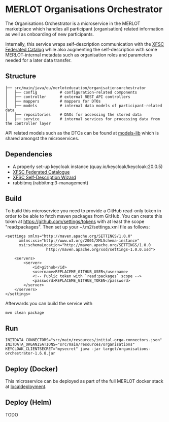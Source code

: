 # MERLOT Organisations Orchestrator
The Organisations Orchestrator is a microservice in the MERLOT marketplace
which handles all participant (organisation) related information as well as
onboarding of new participants.

Internally, this service wraps self-description communication with the [XFSC Federated Catalog](https://gitlab.eclipse.org/eclipse/xfsc/cat/fc-service/-/tree/1.0.1?ref_type=tags)
while also augmenting the self-description with some MERLOT-internal metadata such as organisation roles and
parameters needed for a later data transfer.

## Structure

```
├── src/main/java/eu/merloteducation/organisationsorchestrator
│   ├── config          # configuration-related components
│   ├── controller      # external REST API controllers
│   ├── mappers         # mappers for DTOs
│   ├── models          # internal data models of participant-related data
│   ├── repositories    # DAOs for accessing the stored data
│   ├── service         # internal services for processing data from the controller layer
```

API related models such as the DTOs can be found at [models-lib](https://github.com/merlot-education/models-lib/tree/main)
which is shared amongst the microservices.

## Dependencies
- A properly set-up keycloak instance (quay.io/keycloak/keycloak:20.0.5)
- [XFSC Federated Catalogue](https://gitlab.eclipse.org/eclipse/xfsc/cat/fc-service/-/tree/1.0.1?ref_type=tags)
- [XFSC Self-Description Wizard](https://gitlab.eclipse.org/eclipse/xfsc/self-description-tooling/sd-creation-wizard-api)
- rabbitmq (rabbitmq:3-management)

## Build

To build this microservice you need to provide a GitHub read-only token in order to be able to fetch maven packages from 
GitHub. You can create this token at https://github.com/settings/tokens with at least the scope "read:packages".
Then set up your ~/.m2/settings.xml file as follows:

    <settings xmlns="http://maven.apache.org/SETTINGS/1.0.0"
          xmlns:xsi="http://www.w3.org/2001/XMLSchema-instance"
          xsi:schemaLocation="http://maven.apache.org/SETTINGS/1.0.0
                      http://maven.apache.org/xsd/settings-1.0.0.xsd">

        <servers>
            <server>
                <id>github</id>
                <username>REPLACEME_GITHUB_USER</username>
                <!-- Public token with `read:packages` scope -->
                <password>REPLACEME_GITHUB_TOKEN</password>
            </server>
        </servers>
    </settings>

Afterwards you can build the service with

    mvn clean package

## Run

    INITDATA_CONNECTORS="src/main/resources/initial-orga-connectors.json" INITDATA_ORGANISATIONS="src/main/resources/organisations" KEYCLOAK_CLIENTSECRET="mysecret" java -jar target/organisations-orchestrator-1.6.8.jar

## Deploy (Docker)

This microservice can be deployed as part of the full MERLOT docker stack at
[localdeployment](https://github.com/merlot-education/localdeployment).

## Deploy (Helm)
TODO